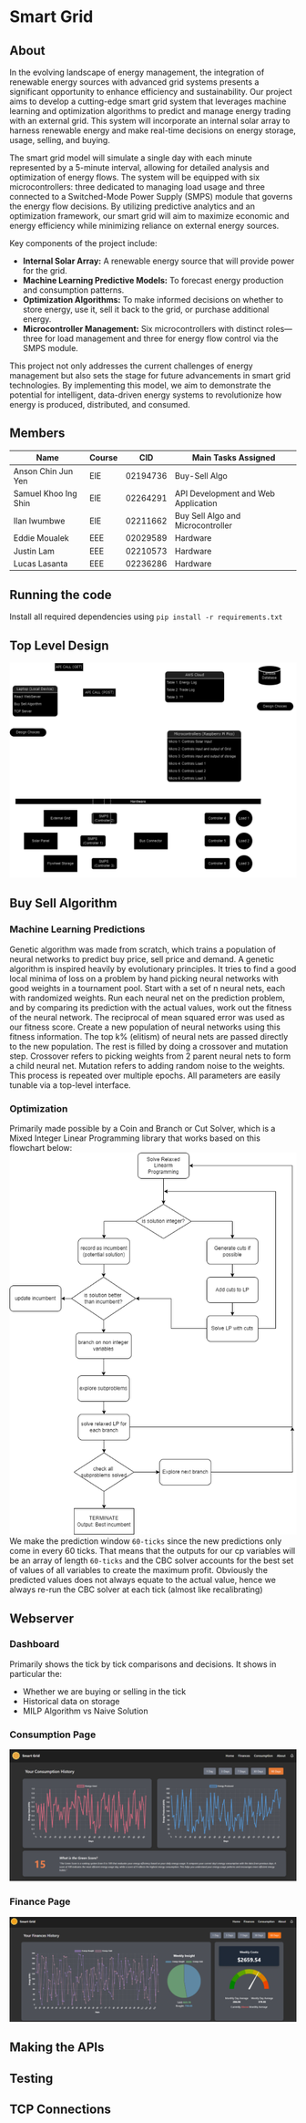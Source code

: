 # Smart Grid

## About
In the evolving landscape of energy management, the integration of renewable energy sources with advanced grid systems presents a significant opportunity to enhance efficiency and sustainability. Our project aims to develop a cutting-edge smart grid system that leverages machine learning and optimization algorithms to predict and manage energy trading with an external grid. This system will incorporate an internal solar array to harness renewable energy and make real-time decisions on energy storage, usage, selling, and buying.

The smart grid model will simulate a single day with each minute represented by a 5-minute interval, allowing for detailed analysis and optimization of energy flows. The system will be equipped with six microcontrollers: three dedicated to managing load usage and three connected to a Switched-Mode Power Supply (SMPS) module that governs the energy flow decisions. By utilizing predictive analytics and an optimization framework, our smart grid will aim to maximize economic and energy efficiency while minimizing reliance on external energy sources.

Key components of the project include:

- **Internal Solar Array:** A renewable energy source that will provide power for the grid.
- **Machine Learning Predictive Models:** To forecast energy production and consumption patterns.
- **Optimization Algorithms:** To make informed decisions on whether to store energy, use it, sell it back to the grid, or purchase additional energy.
- **Microcontroller Management:** Six microcontrollers with distinct roles—three for load management and three for energy flow control via the SMPS module.

This project not only addresses the current challenges of energy management but also sets the stage for future advancements in smart grid technologies. By implementing this model, we aim to demonstrate the potential for intelligent, data-driven energy systems to revolutionize how energy is produced, distributed, and consumed.


## Members

| Name                 | Course | CID      | Main Tasks Assigned                     |
| -------------------- | ------ | -------- | --------------------------------------- |
| Anson Chin Jun Yen   | EIE    | 02194736 | Buy-Sell Algo                           |
| Samuel Khoo Ing Shin | EIE    | 02264291 | API Development and Web Application     |
| Ilan Iwumbwe         | EIE    | 02211662 | Buy Sell Algo and Microcontroller       |
| Eddie Moualek        | EEE    | 02029589 | Hardware                                |
| Justin Lam           | EEE    | 02210573 | Hardware                                |
| Lucas Lasanta        | EEE    | 02236286 | Hardware                                |

## Running the code

Install all required dependencies using `pip install -r requirements.txt`

## Top Level Design

![alt text](https://github.com/chinjyanson/SmartGrid/blob/main/images/TopLevel.drawio.png)


## Buy Sell Algorithm
### Machine Learning Predictions
Genetic algorithm was made from scratch, which trains a population of neural networks to predict buy
price, sell price and demand. A genetic algorithm is inspired heavily by evolutionary principles. It tries
to find a good local minima of loss on a problem by hand picking neural networks with good weights in a
tournament pool. Start with a set of n neural nets, each with randomized weights. Run each neural net on
the prediction problem, and by comparing its prediction with the actual values, work out the fitness of the
neural network. The reciprocal of mean squared error was used as our fitness score. Create a new population
of neural networks using this fitness information. The top k% (elitism) of neural nets are passed directly to
the new population. The rest is filled by doing a crossover and mutation step. Crossover refers to picking
weights from 2 parent neural nets to form a child neural net. Mutation refers to adding random noise to
the weights. This process is repeated over multiple epochs. All parameters are easily tunable via a top-level
interface.

### Optimization 
Primarily made possible by a Coin and Branch or Cut Solver, which is a Mixed Integer Linear Programming library that works based on this flowchart below:
![alt text](https://github.com/chinjyanson/SmartGrid/blob/main/images/CBC.png)
We make the prediction window `60-ticks` since the new predictions only come in every 60 ticks. That means that the outputs for our cp variables will be an array of length `60-ticks` and the CBC solver accounts for the best set of values of all variables to create the maximum profit. Obviously the predicted values does not always equate to the actual value, hence we always re-run the CBC solver at each tick (almost like recalibrating)

## Webserver 
### Dashboard
Primarily shows the tick by tick comparisons and decisions. It shows in particular the:
- Whether we are buying or selling in the tick
- Historical data on storage
- MILP Algorithm vs Naive Solution
### Consumption Page 
![alt text](https://github.com/chinjyanson/SmartGrid/blob/main/images/consumptions.png)
### Finance Page
![alt text](https://github.com/chinjyanson/SmartGrid/blob/main/images/finances.png)

## Making the APIs


## Testing


## TCP Connections 





